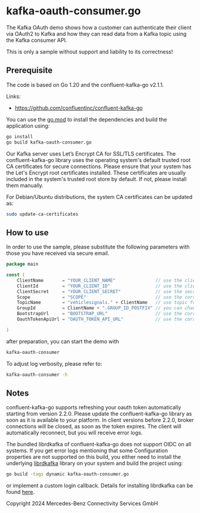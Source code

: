 kafka-oauth-consumer.go
===================

The Kafka OAuth demo shows how a customer can authenticate their client via OAuth2 to Kafka and how they can read data
from a Kafka topic using the Kafka consumer API.

This is only a sample without support and liability to its correctness!

Prerequisite
------------

The code is based on Go 1.20 and the confluent-kafka-go v2.1.1.

Links:

* https://github.com/confluentinc/confluent-kafka-go

You can use the [go.mod](./go.mod) to install the dependencies and build the application using:

```bash
go install
go build kafka-oauth-consumer.go
```

Our Kafka server uses Let’s Encrypt CA for SSL/TLS certificates. The confluent-kafka-go library uses the operating 
system's default trusted root CA certificates for secure connections. Please ensure that your system has the 
Let's Encrypt root certificates installed. These certificates are usually included in the system's trusted root store 
by default. If not, please install them manually.

For Debian/Ubuntu distributions, the system CA certificates can be updated as:
```bash
sudo update-ca-certificates
```

How to use
----------

In order to use the sample, please substitute the following parameters with those you have received via secure email.

```go
package main

const (
	ClientName       = "YOUR_CLIENT_NAME"	            // use the client name you have received
	ClientId         = "YOUR_CLIENT_ID"                 // use the client id you have received
	ClientSecret     = "YOUR_CLIENT_SECRET"             // use the secret you have received
	Scope            = "SCOPE"                          // use the correct scope for your region
	TopicName        = "vehiclesignals." + ClientName   // use topic for the client you have received
	GroupId          = ClientName + ".GROUP_ID_POSTFIX" // you can change the postfix of your consumer group
	BootstrapUrl     = "BOOTSTRAP_URL"                  // use the correct broker url for your region
	OauthTokenApiUrl = "OAUTH_TOKEN_API_URL"            // use the correct token API url for your region

)
```

after preparation, you can start the demo with

```bash
kafka-oauth-consumer
```

To adjust log verbosity, please refer to:

```bash
kafka-oauth-consumer -h
```

Notes
-----

confluent-kafka-go supports refreshing your oauth token automatically starting from version 2.2.0. Please update the
confluent-kafka-go library as soon as it is available to your platform. In client versions before 2.2.0, broker
connections will be closed, as soon as the token expires. The client will automatically reconnect, but you will receive
error logs.

The bundled librdkafka of confluent-kafka-go does not support OIDC on all systems. If you get error logs mentioning that
some Configuration properties are not supported on this build, you either need to install the
underlying [librdkafka](https://github.com/confluentinc/librdkafka) library on your system and build the project using:

```bash
go build -tags dynamic kafka-oauth-consumer.go 
```

or implement a custom login callback. Details for installing librdkafka can be
found [here](https://github.com/confluentinc/confluent-kafka-go#installing-librdkafka).

Copyright 2024 Mercedes-Benz Connectivity Services GmbH
